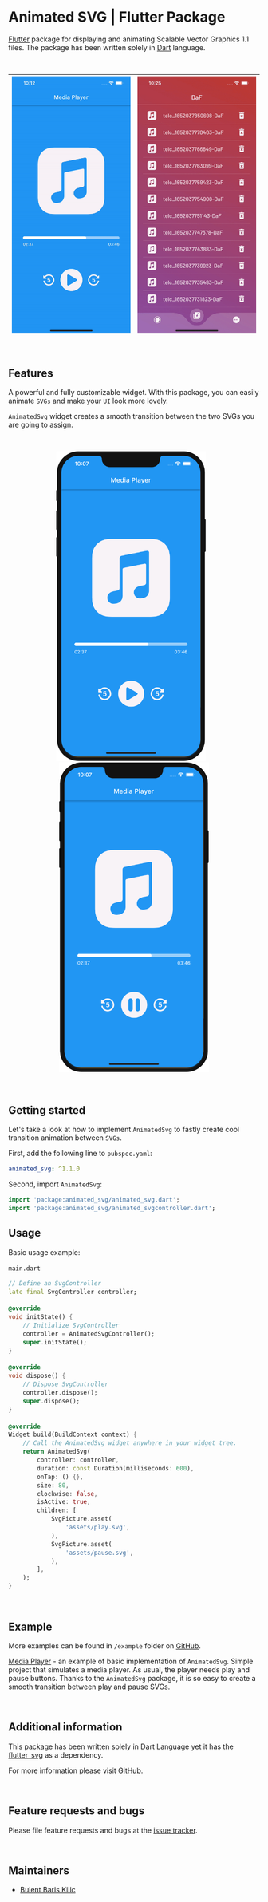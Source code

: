 # Animated SVG | Flutter Package

[Flutter](https://flutter.dev/) package for displaying and animating Scalable Vector Graphics 1.1 files. The package has been written solely in [Dart](https://dart.dev/) language.

&nbsp;

| ![animated_svg_gif_1](https://github.com/BBarisKilic/Animated-SVG/blob/master/screenshot/animated_svg_gif_1.gif?raw=true) | ![animated_svg_gif_2](https://github.com/BBarisKilic/Animated-SVG/blob/master/screenshot/animated_svg_gif_2.gif?raw=true)    
| :-: | :-: |

&nbsp;

## Features

A powerful and fully customizable widget. With this package, you can easily animate `SVGs` and make your `UI` look more lovely.

`AnimatedSvg` widget creates a smooth transition between the two SVGs you are going to assign.

&nbsp;

<p align="center"><img src="https://github.com/BBarisKilic/Animated-SVG/blob/master/screenshot/animated_svg_1.png?raw=true" width="300">&nbsp; &nbsp;<img src="https://github.com/BBarisKilic/Animated-SVG/blob/master/screenshot/animated_svg_2.png?raw=true" width="300"></p>

&nbsp;

## Getting started

Let's take a look at how to implement `AnimatedSvg` to fastly create cool transition animation between `SVGs`.

First, add the following line to `pubspec.yaml`:
```yaml
animated_svg: ^1.1.0
```

Second, import `AnimatedSvg`:
```dart
import 'package:animated_svg/animated_svg.dart';
import 'package:animated_svg/animated_svgcontroller.dart';
```

## Usage

Basic usage example: 

`main.dart`
```dart
// Define an SvgController
late final SvgController controller;

@override
void initState() {
    // Initialize SvgController
    controller = AnimatedSvgController();
    super.initState();
}

@override
void dispose() {
    // Dispose SvgController
    controller.dispose();
    super.dispose();
}

@override
Widget build(BuildContext context) {
    // Call the AnimatedSvg widget anywhere in your widget tree.
    return AnimatedSvg(
        controller: controller,
        duration: const Duration(milliseconds: 600),
        onTap: () {},
        size: 80,
        clockwise: false,
        isActive: true,
        children: [
            SvgPicture.asset(
                'assets/play.svg',
            ),
            SvgPicture.asset(
                'assets/pause.svg',
            ),
        ],
    );
}
```

&nbsp;

## Example

More examples can be found in `/example` folder on [GitHub](https://github.com/BBarisKilic/Animated-SVG). 

[Media Player](https://github.com/BBarisKilic/Animated-SVG/tree/master/example/media_player) - an example of basic implementation of `AnimatedSvg`. Simple project that simulates a media player. As usual, the player needs play and pause buttons. Thanks to the `AnimatedSvg` package, it is so easy to create a smooth transition between play and pause SVGs.

&nbsp;

## Additional information

This package has been written solely in Dart Language yet it has the [flutter_svg](https://github.com/dnfield/flutter_svg) as a dependency.

For more information please visit [GitHub](https://github.com/BBarisKilic/Animated-SVG).

&nbsp;

## Feature requests and bugs

Please file feature requests and bugs at the [issue tracker](https://github.com/BBarisKilic/Animated-SVG/issues).

&nbsp;

## Maintainers

- [Bulent Baris Kilic](https://github.com/BBarisKilic)